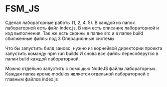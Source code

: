 # FSM_JS

Сделал лабораторные работы (1, 2, 4, 5).
В каждой из папок лабораторной есть файл index.js.
В нем есть описание лабораторной и код выполнения.
Так же есть скрины в папке src и в папке build сбилженные файлы под 3 Операционные системы

Что бы запустить билд заново, нужно из корнейвой директории проекта запустить команду
npm run builds
И снова все файлы пересоберутся в папки build каждой лабораторной.

Можно отдельно запустить с помощью NodeJS файлы лабораторных.
Каждая папка кроме modules является отдельной лабораторной с главным файлов index.js
